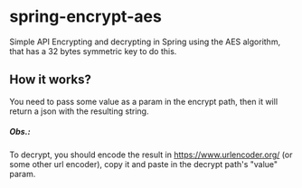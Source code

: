 # spring-encrypt-aes
Simple API Encrypting and decrypting in Spring using the AES algorithm, that has a 32 bytes symmetric key to do this.

## How it works?

You need to pass some value as a param in the encrypt path, then it will return a json with the resulting string.

##### Obs.: 
To decrypt, you should encode the result in https://www.urlencoder.org/ (or some other url encoder), copy it and paste in the decrypt path's "value" param.

